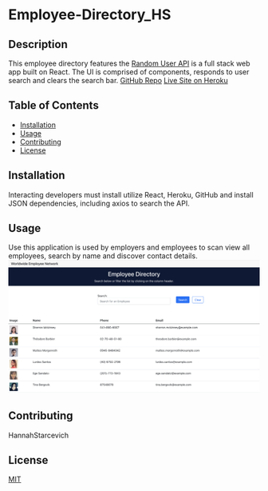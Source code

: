 # Employee-Directory_HS
  
## Description
This employee directory features the [Random User API](https://randomuser.me/) is a full stack web app built on React. The UI is comprised of components, responds to user search and clears the search bar.
[GitHub Repo](https://github.com/HannahStarcevich/PWA-Budget-Tracker_HS)
[Live Site on Heroku](https://employee-directory-hs.herokuapp.com/)

## Table of Contents
* [Installation](#installation)
* [Usage](#usage)
* [Contributing](#contributing)
* [License](#license)
        
## Installation
Interacting developers must install utilize React, Heroku, GitHub and install JSON dependencies, including axios to search the API.

## Usage
Use this application is used by employers and employees to scan view all employees, search by name and discover contact details. 
![Employee-Directory-Site](Employee-Directory.png)
        
## Contributing
HannahStarcevich

## License
[MIT](#https://choosealicense.com/licenses/mit/)

